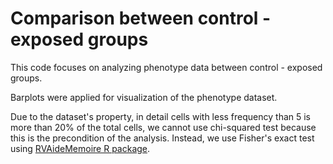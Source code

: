 # Comparison between control - exposed groups

This code focuses on analyzing phenotype data between control - exposed groups.

Barplots were applied for visualization of the phenotype dataset.

Due to the dataset's property, in detail cells with less frequency than 5 is more than 20% of the total cells, we cannot use chi-squared test because this is the precondition of the analysis. 
Instead, we use Fisher's exact test using [RVAideMemoire R package](https://cran.r-project.org/web/packages/RVAideMemoire/index.html).
